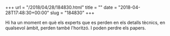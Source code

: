 +++
url = "/2018/04/28/184830.html"
title = ""
date = "2018-04-28T17:48:30+00:00"
slug = "184830"
+++

Hi ha un moment en què els experts que es perden en els detalls tècnics, en qualsevol àmbit, perden també l'horitzó. I poden perdre els papers.